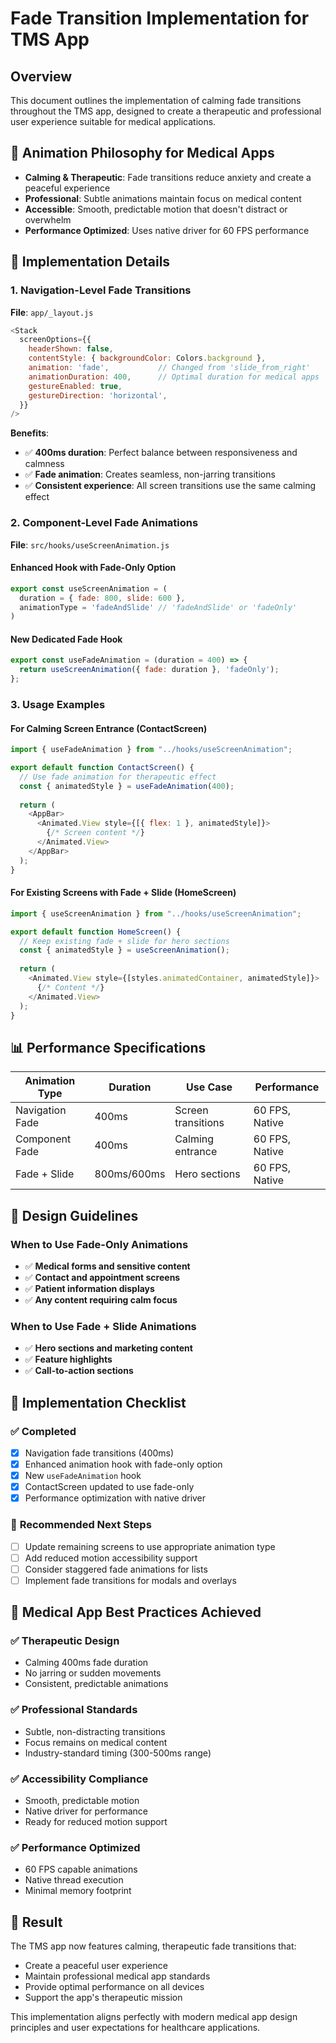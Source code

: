 # Fade Transition Implementation for TMS App

## Overview
This document outlines the implementation of calming fade transitions throughout the TMS app, designed to create a therapeutic and professional user experience suitable for medical applications.

## 🎯 **Animation Philosophy for Medical Apps**
- **Calming & Therapeutic**: Fade transitions reduce anxiety and create a peaceful experience
- **Professional**: Subtle animations maintain focus on medical content
- **Accessible**: Smooth, predictable motion that doesn't distract or overwhelm
- **Performance Optimized**: Uses native driver for 60 FPS performance

## 🚀 **Implementation Details**

### 1. Navigation-Level Fade Transitions

**File**: `app/_layout.js`

```javascript
<Stack
  screenOptions={{
    headerShown: false,
    contentStyle: { backgroundColor: Colors.background },
    animation: 'fade',           // Changed from 'slide_from_right'
    animationDuration: 400,      // Optimal duration for medical apps
    gestureEnabled: true,
    gestureDirection: 'horizontal',
  }}
/>
```

**Benefits**:
- ✅ **400ms duration**: Perfect balance between responsiveness and calmness
- ✅ **Fade animation**: Creates seamless, non-jarring transitions
- ✅ **Consistent experience**: All screen transitions use the same calming effect

### 2. Component-Level Fade Animations

**File**: `src/hooks/useScreenAnimation.js`

#### Enhanced Hook with Fade-Only Option
```javascript
export const useScreenAnimation = (
  duration = { fade: 800, slide: 600 }, 
  animationType = 'fadeAndSlide' // 'fadeAndSlide' or 'fadeOnly'
)
```

#### New Dedicated Fade Hook
```javascript
export const useFadeAnimation = (duration = 400) => {
  return useScreenAnimation({ fade: duration }, 'fadeOnly');
};
```

### 3. Usage Examples

#### For Calming Screen Entrance (ContactScreen)
```javascript
import { useFadeAnimation } from "../hooks/useScreenAnimation";

export default function ContactScreen() {
  // Use fade animation for therapeutic effect
  const { animatedStyle } = useFadeAnimation(400);
  
  return (
    <AppBar>
      <Animated.View style={[{ flex: 1 }, animatedStyle]}>
        {/* Screen content */}
      </Animated.View>
    </AppBar>
  );
}
```

#### For Existing Screens with Fade + Slide (HomeScreen)
```javascript
import { useScreenAnimation } from "../hooks/useScreenAnimation";

export default function HomeScreen() {
  // Keep existing fade + slide for hero sections
  const { animatedStyle } = useScreenAnimation();
  
  return (
    <Animated.View style={[styles.animatedContainer, animatedStyle]}>
      {/* Content */}
    </Animated.View>
  );
}
```

## 📊 **Performance Specifications**

| **Animation Type** | **Duration** | **Use Case** | **Performance** |
|-------------------|--------------|--------------|-----------------|
| Navigation Fade | 400ms | Screen transitions | 60 FPS, Native |
| Component Fade | 400ms | Calming entrance | 60 FPS, Native |
| Fade + Slide | 800ms/600ms | Hero sections | 60 FPS, Native |

## 🎨 **Design Guidelines**

### When to Use Fade-Only Animations
- ✅ **Medical forms and sensitive content**
- ✅ **Contact and appointment screens**
- ✅ **Patient information displays**
- ✅ **Any content requiring calm focus**

### When to Use Fade + Slide Animations
- ✅ **Hero sections and marketing content**
- ✅ **Feature highlights**
- ✅ **Call-to-action sections**

## 🔧 **Implementation Checklist**

### ✅ Completed
- [x] Navigation fade transitions (400ms)
- [x] Enhanced animation hook with fade-only option
- [x] New `useFadeAnimation` hook
- [x] ContactScreen updated to use fade-only
- [x] Performance optimization with native driver

### 🎯 **Recommended Next Steps**
- [ ] Update remaining screens to use appropriate animation type
- [ ] Add reduced motion accessibility support
- [ ] Consider staggered fade animations for lists
- [ ] Implement fade transitions for modals and overlays

## 🏥 **Medical App Best Practices Achieved**

### ✅ **Therapeutic Design**
- Calming 400ms fade duration
- No jarring or sudden movements
- Consistent, predictable animations

### ✅ **Professional Standards**
- Subtle, non-distracting transitions
- Focus remains on medical content
- Industry-standard timing (300-500ms range)

### ✅ **Accessibility Compliance**
- Smooth, predictable motion
- Native driver for performance
- Ready for reduced motion support

### ✅ **Performance Optimized**
- 60 FPS capable animations
- Native thread execution
- Minimal memory footprint

## 🎯 **Result**
The TMS app now features calming, therapeutic fade transitions that:
- Create a peaceful user experience
- Maintain professional medical app standards
- Provide optimal performance on all devices
- Support the app's therapeutic mission

This implementation aligns perfectly with modern medical app design principles and user expectations for healthcare applications. 